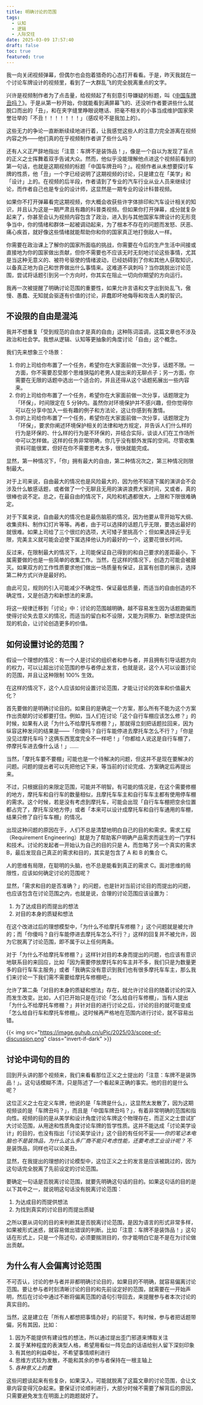 ```yaml
---
title: 明确讨论的范围
tags:
  - 认知
  - 逻辑
  - 人际交往
date: 2025-03-09 17:57:40
draft: false
toc: true
featured: true
---
```


我一向关闭视频弹幕，但偶尔也会抱着猎奇的心态打开看看。于是，昨天我就在一个讨论车牌设计的视频里，看到了一大群乱飞的完全脱离重点的文字。

<!--more-->

兴许是视频制作者为了点击量，给视频起了有刻意引导嫌疑的标题，叫《[中国车牌丑吗？](https://www.bilibili.com/video/BV1na9kY8E6g/)》。于是从第一秒开始，你就能看到满屏幕飞的、还没听作者要讲些什么就脱口而出的「丑」，和在夹字缝里睁眼说瞎话、把毫不相关的小事当成维护国家荣誉壮举的「不丑！！！！！！！」（感叹号不是我加上的）。

这些无力的争论一直断断续续地进行着，让我感觉这些人的注意力完全游离在视频内容之外——他们真的在乎视频制作者讲了些什么吗？

还有人义正严辞地指出「注意：车牌不是装饰品！」，像是一个自以为发现了盲点的正义之士挥舞着双手告诫大众。然而，他似乎没能理解他点进这个视频前看到的第一句话，也就是这期视频的标题「中国车牌丑吗？」。视频作者从未想要探讨车牌的性质，他「丑」一个字已经说明了这期视频的讨论，只是建立在「美学」和「设计」上的。在视频的后半段，作者请到了专业的汽车行业从业人员来继续讨论，而作者自己也是专业的设计师，这显然是一期专业的设计科普视频。

如果你不打开弹幕看完这期视频，你大概会收获些许字体排印和汽车设计相关的知识，并且认为这是一期严肃且有趣的科普类视频。但如果你打开弹幕，成分就复杂起来了，你甚至会认为视频内容包含了政治，进入到与其他国家车牌设计的无形竞争当中，你的情绪和群体一起被调动起来，为了根本不存在的问题而发怒、厌恶、痛心疾首，就好像这些情绪就能帮助你和你的国家真正地打倒敌人一样。

你需要在政治课上了解你的国家所面临的挑战，你需要在今后的生产生活中间接或直接地为你的国家做出贡献，但你不需要也不应该无时无刻地讨论这些事情，尤其是当这种无意义的、被符号驱使的情绪波动，已经妨碍到了你和其他人获取知识，以备真正地为自己和世界做出什么事情来。这难道不讽刺吗？当你跳脱出讨论范围，尝试将话题引到另一个方向时，你其实在阻止一切向你期望的方向运行。

我再一次被提醒了明确讨论范围的重要性，如果允许言语和文字出到处乱飞，傲慢、愚蠢、无知就会驱逐有价值的讨论，非蠢即坏地侮辱和攻击人类的智识。

## 不设限的自由是混沌

我并不想重复「受到规范的自由才是真的自由」这种陈词滥调，这篇文章也不涉及政治和社会学。我想从逻辑、认知等更抽象的角度讨论「自由」这个概念。

我们先来想象三个场景：

1. 你的上司给你布置了一个任务，希望你在大家面前做一次分享，话题不限。一方面，你不需要忍受那个思维狭隘的老男人提出来的无聊点子；另一方面，你需要在无限的话题中选出一个适合的，并且还得从这个话题拓展出一些内容来。
2. 你的上司给你布置了一个任务，希望你在大家面前做一次分享，话题限定为「环保」，时间限定在 5 分钟内。虽然你对环境保护并不感兴趣，但你觉得你可以在分享中加入一些有趣的例子和方法论，这让你感到有激情。
3. 你的上司给你布置了一个任务，希望你在大家面前做一次分享，话题限定为「环保」，要求你阐述环境保护相关的法律和地方规定，并告诉人们什么样的行为是环保的、什么样的行为是不环保的，并结合实际，谈谈人们在工作场所中可以怎样做。这样的任务非常明确，你几乎没有额外发挥的空间。尽管收集资料可能很累，但好在你不需要思考太多，很快就能完成。

显然，第一种情况下，「你」拥有最大的自由，第二种情况次之，第三种情况则限制最大。

对于上司来说，自由最大的情况也是风险最大的，因为他不知道下属的演讲会不会涉及什么敏感话题，或者做了一个无聊且无用的演讲浪费大家时间，又或者，真的很棒也说不定。总之，在最自由的情况下，风险和机遇都很大，上限和下限很难确定。

对于下属来说，自由最大的情况也是最伤脑筋的情况，因为他要从零开始写大纲、收集资料、制作幻灯片等等。再者，由于可以选择的话题几乎无限，要选出最好的就很难。如果上司给了三个很烂的选项，大可矮子里挑高个；但如果选择近乎无限，完美主义就可能会迫使下属选择他认为的最好的一个，这要花很长时间。

反过来，在限制最大的情况下，上司能保证自己得到的和自己要求的差距最小，下属需要做的也是一些简单的收集工作。当然，在这样的情况下，创造力可能会被磨灭。如果双方的工作性质要求他们做出一场质量有保证，且富有创意的展示，选择第二种方式兴许是最好的。

由此可见，规则的引入可能减少不确定性、保证最低质量，而适当的自由创造的不确定性，又是创造力和新想法的来源。

将这一规律迁移到「讨论」中：讨论的范围越明确，越不容易发生因为话题跑偏而使得讨论失去意义的情况，而适当的留白和不设限，又能为洞察力、新想法提供出现的机会，让讨论创造更多的价值。

## 如何设置讨论的范围？

假设一个理想的情况：有一个人是讨论的组织者和参与者，并且拥有引导话题方向的权力，可以让超出讨论范围的参与者停止发言，也就是说，这个人可以设置讨论的范围，并且让这种限制 100% 生效。

在这样的情况下，这个人应该如何设置讨论范围，才能让讨论的效率和价值最大化？

首先要做的是明确讨论目的。如果目的是确定一个方案，那么所有不能为这个方案作出贡献的讨论都要打住。例如，当人们在讨论「这个自行车棚应该怎么修？」的时候，如果有人说「为什么不给摩托车修棚？」，那就得立刻把话题拉回来，因为纵容这种发问的结果是——「你傻吗？自行车能停进去摩托车怎么不行？」「你是没见过摩托车吗？这俩东西宽度完全不一样吧！」「你都给人说这是自行车棚了，停摩托车进去像什么话！」……

当然，「摩托车要不要棚」可能也是一个待解决的问题，但这并不是现在要解决的问题。问题的提出者可以先把他记下来，等当前的讨论完成、方案确定后再提出来。

不过，只根据目的来限定范围，可能并不明智。有可能的情况是，在这个需要修棚的地方，摩托车和自行车的数量相似，且摩托车车主和自行车车主都有使用停车棚的需求。这个时候，若是没有考虑到摩托车，可能会出现「自行车车棚把空余位置都占完了，摩托车没地方停」或者「本来可以设计成摩托车和自行车通用的车棚，结果只修了自行车车棚」的情况。

出现这种问题的原因在于，人们不总是清楚地明白自己的目的和需求。需求工程（Requirement Engineering）就是为了帮助客户明确产品需求而诞生的一门学科和技术。讨论的发起者一开始认为自己的目的只是 A，而忽略了另一个真实的需求 B，最后发现自己真正的需求和目的，其实是包含了 A 和 B 的集合 C。

人的思维有局限，在聪明的头脑，也不总是能看到真正的需求 C。面对思维的局限性，应该如何确定讨论的范围呢？

显然，「需求和目的是否准确？」的问题，也是针对当前讨论目的而提出的问题，也应该包含在讨论范围之内，也就是说，合理的讨论范围应该设置为：

1. 为了达成目的而提出的想法
2. 对目的本身的质疑和想法

在这个改进过后的理想模型中，「为什么不给摩托车修棚？」这个问题就是被允许的；而「你傻吗？自行车能停进去摩托车怎么不行？」这样的回复并不被允许，因为它脱离了讨论范围，即不属于以上任何两条。

对于「为什么不给摩托车修棚？」这样针对目的本身而提出的问题，也应该有意识地联系目的来回应，比如「因为需要停放摩托车的车主并不多，我们只是为数量更多的自行车车主服务」或者「我确实没有意识到我们也有很多摩托车车主，那么我们来讨论一下我们需不需要给摩托车修棚吧」。

允许了第二条「对目的本身的质疑和想法」存在，就允许讨论目的随着讨论的深入而发生改变。比如，人们已开始只是在讨论「怎么给自行车修棚」，当有人提出「为什么不给摩托车修棚？」并针对目的进行讨论之后，讨论的目的就可能变成「怎么给自行车和摩托车修棚」。这时候再严格地在范围内进行讨论，就不容易出错。

{{< img src="https://image.guhub.cn/uPic/2025/03/scope-of-discussion.png" class="invert-if-dark" >}}

## 讨论中词句的目的

回到开头讲的那个视频来，我们来看看那位正义之士提出的「注意：车牌不是装饰品！」。这句话模糊不清，只是陈述了一个看起来正确的事实。他的目的是什么呢？

这位正义之士在定义车牌，他说的是「车牌是什么」，这显然太发散了，因为这期视频谈的是「车牌丑吗？」，而且是「中国车牌丑吗？」，有着非常明确的范围和指向性。视频的目的是从美学和设计角度讨论车牌这个物理存在，而正义之士尝试扩大讨论范围，从用途和性质角度讨论车牌的哲学性质。这并不能达成「讨论美学设计」的目的，也没有指出「讨论美学设计」这个目的有任何不妥——*你的笔记本电脑也不是装饰品，为什么这么多厂商不能只考虑性能，还要考虑工业设计呢？* 不是装饰品，同样也可以论美丑。

显然，在我提出的理想的讨论模型中，这位正义之士的发言是应该被跳过的，因为这句话完全脱离了先前设定的讨论范围。

要确定一句话是否脱离讨论范围，就要先明确这句话的目的。如果这句话的目的是以下其中之一，就说明这句话没有脱离讨论范围：

1. 为达成目的而提供想法
2. 为找到真实的讨论目的而提出质疑

之所以要从词句的目的来判断其是否脱离讨论范围，是因为语言的形式非常多样，如果被形式迷惑，就容易做出错误的判断。比如「注意：车牌不是装饰品！」这句话在形式上，只是一个陈述句，必须要揣测目的，你才能明白它是不是在为讨论做出贡献。

## 为什么有人会偏离讨论范围

不可否认，讨论的参与者并非都明确讨论目的，如果目的不明确，就容易偏离讨论范围。要让参与者时刻清晰讨论的目的和先前设定好的范围，就需要在一开始声明，然后在讨论中通过不断将偏离范围的语句引导回去，来提醒参与者本次讨论的真实目的。

当然，这是建立在「所有人都想把事情办好」的前提下。有时候，参与者把话题带偏，另有其因，比如：

1. 因为不能提供有建设性的想法，所以通过提出歪门邪道来博取关注
2. 属于某种程度的表演型人格，希望用看似一阵见血的话语给别人留下深刻印象
3. 有其他的利益牵扯，不希望事情顺利进行
4. 思维方式较为发散，不能和其余的参与者保持在一根主轴上
5. *各种意义上的蠢*

这些问题谈起来有些复杂，如果深入，可能就脱离了这篇文章的讨论范围，会让文章内容变得冗杂起来。要保证讨论顺利进行，大部分时候不需要了解背后的原因，只需要避免发生在明面上的跑题就好了。
